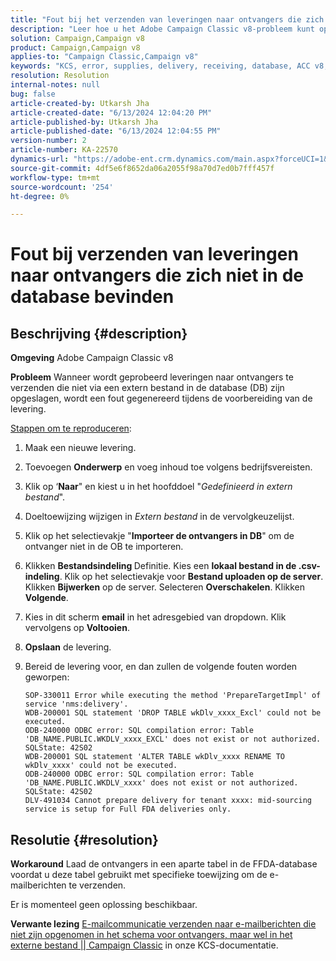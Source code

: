 ```yaml
---
title: "Fout bij het verzenden van leveringen naar ontvangers die zich niet in de database bevinden"
description: "Leer hoe u het Adobe Campaign Classic v8-probleem kunt oplossen waarbij leveringen niet via een extern bestand in de database (DB) worden opgeslagen."
solution: Campaign,Campaign v8
product: Campaign,Campaign v8
applies-to: "Campaign Classic,Campaign v8"
keywords: "KCS, error, supplies, delivery, receiving, database, ACC v8, Adobe Campaign Classic v8"
resolution: Resolution
internal-notes: null
bug: false
article-created-by: Utkarsh Jha
article-created-date: "6/13/2024 12:04:20 PM"
article-published-by: Utkarsh Jha
article-published-date: "6/13/2024 12:04:55 PM"
version-number: 2
article-number: KA-22570
dynamics-url: "https://adobe-ent.crm.dynamics.com/main.aspx?forceUCI=1&pagetype=entityrecord&etn=knowledgearticle&id=59c97510-7d29-ef11-840a-00224808decd"
source-git-commit: 4df5e6f8652da06a2055f98a70d7ed0b7fff457f
workflow-type: tm+mt
source-wordcount: '254'
ht-degree: 0%

---
```


# Fout bij verzenden van leveringen naar ontvangers die zich niet in de database bevinden

## Beschrijving {#description}


<b>Omgeving</b>
Adobe Campaign Classic v8

<b>Probleem</b>
Wanneer wordt geprobeerd leveringen naar ontvangers te verzenden die niet via een extern bestand in de database (DB) zijn opgeslagen, wordt een fout gegenereerd tijdens de voorbereiding van de levering.

<u>Stappen om te reproduceren</u>:

1. Maak een nieuwe levering.
2. Toevoegen <b>Onderwerp</b> en voeg inhoud toe volgens bedrijfsvereisten.
3. Klik op ‘<b>Naar</b>&quot; en kiest u in het hoofddoel &quot;*Gedefinieerd in extern bestand*&quot;.
4. Doeltoewijzing wijzigen in *Extern bestand* in de vervolgkeuzelijst.
5. Klik op het selectievakje &quot;<b>Importeer de </b><b>ontvangers</b><b> in DB</b>&quot; om de ontvanger niet in de OB te importeren.
6. Klikken <b>Bestandsindeling </b>Definitie. Kies een <b>lokaal bestand in de .csv-indeling</b>. Klik op het selectievakje voor <b>Bestand uploaden op de server</b>. Klikken <b>Bijwerken</b> op de server. Selecteren <b>Overschakelen</b>. Klikken <b>Volgende</b>.
7. Kies in dit scherm <b>email</b> in het adresgebied van dropdown. Klik vervolgens op <b>Voltooien</b>.
8. <b>Opslaan</b> de levering.
9. Bereid de levering voor, en dan zullen de volgende fouten worden geworpen:




   ```
   SOP-330011 Error while executing the method 'PrepareTargetImpl' of service 'nms:delivery'.
   WDB-200001 SQL statement 'DROP TABLE wkDlv_xxxx_Excl' could not be executed.
   ODB-240000 ODBC error: SQL compilation error: Table 'DB_NAME.PUBLIC.WKDLV_xxxx_EXCL' does not exist or not authorized. SQLState: 42S02
   WDB-200001 SQL statement 'ALTER TABLE wkDlv_xxxx RENAME TO wkDlv_xxxx' could not be executed.
   ODB-240000 ODBC error: SQL compilation error: Table 'DB_NAME.PUBLIC.WKDLV_xxxx' does not exist or not authorized. SQLState: 42S02
   DLV-491034 Cannot prepare delivery for tenant xxxx: mid-sourcing service is setup for Full FDA deliveries only.
   ```



## Resolutie {#resolution}


<b>Workaround</b>
Laad de ontvangers in een aparte tabel in de FFDA-database voordat u deze tabel gebruikt met specifieke toewijzing om de e-mailberichten te verzenden.

Er is momenteel geen oplossing beschikbaar.

<b>Verwante lezing</b>
[E-mailcommunicatie verzenden naar e-mailberichten die niet zijn opgenomen in het schema voor ontvangers, maar wel in het externe bestand || Campaign Classic](https://experienceleague.adobe.com/docs/experience-cloud-kcs/kbarticles/KA-15917.html) in onze KCS-documentatie.
